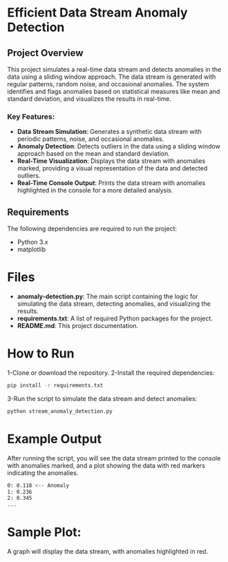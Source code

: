 # Efficient Data Stream Anomaly Detection

## Project Overview

This project simulates a real-time data stream and detects anomalies in the data using a sliding window approach. The data stream is generated with regular patterns, random noise, and occasional anomalies. The system identifies and flags anomalies based on statistical measures like mean and standard deviation, and visualizes the results in real-time.

### Key Features:
- **Data Stream Simulation**: Generates a synthetic data stream with periodic patterns, noise, and occasional anomalies.
- **Anomaly Detection**: Detects outliers in the data using a sliding window approach based on the mean and standard deviation.
- **Real-Time Visualization**: Displays the data stream with anomalies marked, providing a visual representation of the data and detected outliers.
- **Real-Time Console Output**: Prints the data stream with anomalies highlighted in the console for a more detailed analysis.

## Requirements

The following dependencies are required to run the project:

- Python 3.x
- matplotlib

# Files
- **anomaly-detection.py**: The main script containing the logic for simulating the data stream, detecting anomalies, and visualizing the results.
- **requirements.txt**: A list of required Python packages for the project.
- **README.md**: This project documentation.

# How to Run
1-Clone or download the repository.
2-Install the required dependencies:

```bash
pip install -r requirements.txt
```

3-Run the script to simulate the data stream and detect anomalies:

```bash
python stream_anomaly_detection.py
```
# Example Output

After running the script, you will see the data stream printed to the console with anomalies marked, and a plot showing the data with red markers indicating the anomalies.

```bash
0: 0.118 <-- Anomaly
1: 0.236
2: 0.345
...
```
# Sample Plot:
A graph will display the data stream, with anomalies highlighted in red.


